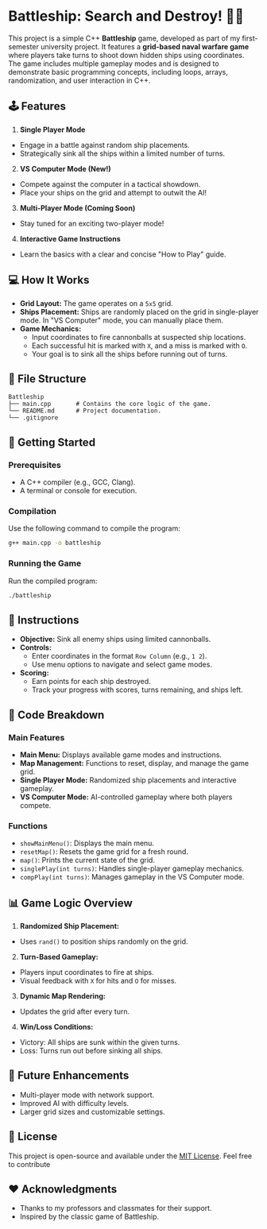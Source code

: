 
# Battleship: Search and Destroy! 🚢💥

This project is a simple C++ **Battleship** game, developed as part of my first-semester university project. It features a **grid-based naval warfare game** where players take turns to shoot down hidden ships using coordinates. The game includes multiple gameplay modes and is designed to demonstrate basic programming concepts, including loops, arrays, randomization, and user interaction in C++.

## 🕹️ Features

1. **Single Player Mode**  
- Engage in a battle against random ship placements.
- Strategically sink all the ships within a limited number of turns.

2. **VS Computer Mode (New!)**  
- Compete against the computer in a tactical showdown.
- Place your ships on the grid and attempt to outwit the AI!

3. **Multi-Player Mode (Coming Soon)**  
- Stay tuned for an exciting two-player mode!

4. **Interactive Game Instructions**  
- Learn the basics with a clear and concise "How to Play" guide.

## 💻 How It Works

- **Grid Layout:** The game operates on a `5x5` grid.  
- **Ships Placement:** Ships are randomly placed on the grid in single-player mode. In "VS Computer" mode, you can manually place them.  
- **Game Mechanics:**  
  - Input coordinates to fire cannonballs at suspected ship locations.  
  - Each successful hit is marked with `X`, and a miss is marked with `O`.  
  - Your goal is to sink all the ships before running out of turns.

## 📂 File Structure

```plaintext
Battleship
├── main.cpp       # Contains the core logic of the game.
└── README.md      # Project documentation.
└── .gitignore     
```

## 🚀 Getting Started

### Prerequisites

- A C++ compiler (e.g., GCC, Clang).  
- A terminal or console for execution.

### Compilation

Use the following command to compile the program:

```bash
g++ main.cpp -o battleship
```

### Running the Game

Run the compiled program:

```bash
./battleship
```

## 📝 Instructions

- **Objective:** Sink all enemy ships using limited cannonballs.  
- **Controls:**  
  - Enter coordinates in the format `Row Column` (e.g., `1 2`).  
  - Use menu options to navigate and select game modes.  
- **Scoring:**  
  - Earn points for each ship destroyed.  
  - Track your progress with scores, turns remaining, and ships left.

## 📖 Code Breakdown

### Main Features

- **Main Menu:** Displays available game modes and instructions.  
- **Map Management:** Functions to reset, display, and manage the game grid.  
- **Single Player Mode:** Randomized ship placements and interactive gameplay.  
- **VS Computer Mode:** AI-controlled gameplay where both players compete.  

### Functions

- `showMainMenu()`: Displays the main menu.  
- `resetMap()`: Resets the game grid for a fresh round.  
- `map()`: Prints the current state of the grid.  
- `singlePlay(int turns)`: Handles single-player gameplay mechanics.  
- `compPlay(int turns)`: Manages gameplay in the VS Computer mode.

## 📊 Game Logic Overview

1. **Randomized Ship Placement:**  
- Uses `rand()` to position ships randomly on the grid.  

2. **Turn-Based Gameplay:**  
- Players input coordinates to fire at ships.  
- Visual feedback with `X` for hits and `O` for misses.

3. **Dynamic Map Rendering:**  
- Updates the grid after every turn.  

4. **Win/Loss Conditions:**  
- Victory: All ships are sunk within the given turns.  
- Loss: Turns run out before sinking all ships.

## 🎯 Future Enhancements

- Multi-player mode with network support.  
- Improved AI with difficulty levels.  
- Larger grid sizes and customizable settings.  

## 📜 License

This project is open-source and available under the [MIT License](https://opensource.org/license/mit). Feel free to contribute

## ❤️ Acknowledgments

- Thanks to my professors and classmates for their support.
- Inspired by the classic game of Battleship.
